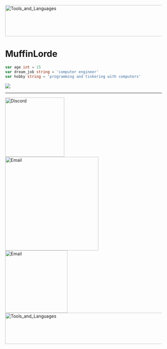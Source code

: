 <img  width=1000px height="100" alt="Tools_and_Languages" style="padding-right:10px;" src="https://github.com/MuffinLorde/MuffinLorde/blob/main/-o8drl3.jpg"/>

# MuffinLorde
```go
var age int = 15
var dream_job string = 'computer engineer'
var hobby string = 'programming and tinkering with computers'
```

<img  src = "https://skillicons.dev/icons?i=python,c,go,git,github,vscode&theme=dark"><br>


---

<img align="left" width=190px alt="Discord" style="padding-right:10px;" src="https://img.shields.io/badge/MuffinLord3-Discord?style=for-the-badge&logo=Discord&logoColor=white&color=black"/>
<img align="left" width=300px alt="Email" style="padding-right:10px;" src="https://img.shields.io/badge/lordemuffin%40gmail.com-Gmail?style=for-the-badge&logo=Gmail&logoColor=white&color=black"/>
<img align="left" width=200px alt="Email" style="padding-right:10px;" src="https://img.shields.io/badge/Muffin__Lorde%20-%20x?style=for-the-badge&logo=x&logoColor=white&color=black">

<img  width=1000px height="100" alt="Tools_and_Languages" style="padding-right:10px;" src="https://github.com/MuffinLorde/MuffinLorde/blob/main/-o8drl3.jpg"/>
